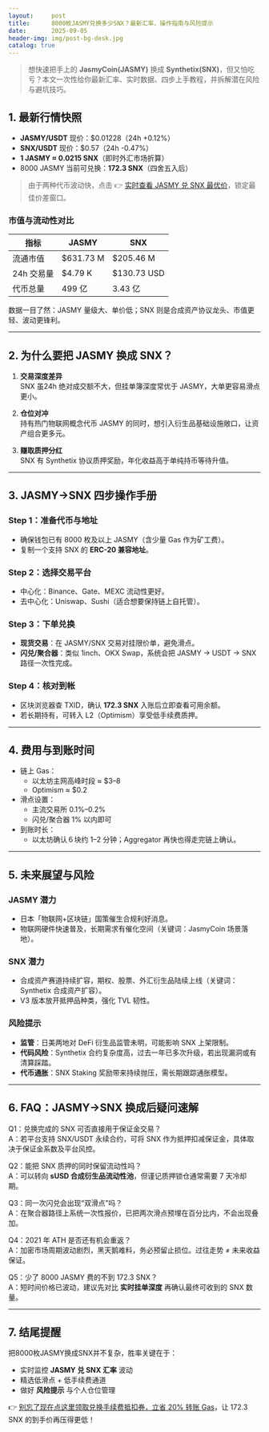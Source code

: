 ```yaml
---
layout:     post
title:      8000枚JASMY兑换多少SNX？最新汇率、操作指南与风险提示
date:       2025-09-05
header-img: img/post-bg-desk.jpg
catalog: true
---
```


> 想快速把手上的 **JasmyCoin(JASMY)** 换成 **Synthetix(SNX)**，但又怕吃亏？本文一次性给你最新汇率、实时数据、四步上手教程，并拆解潜在风险与避坑技巧。

## 1. 最新行情快照

- **JASMY/USDT** 现价：$0.01228（24h +0.12%）  
- **SNX/USDT** 现价：$0.57（24h -0.47%）  
- **1 JASMY ≈ 0.0215 SNX**（即时外汇市场折算）  
- 8000 JASMY 当前可兑换：**172.3 SNX**（四舍五入后）

> 由于两种代币波动快，点击 👉 [实时查看 JASMY 兑 SNX 最优价](https://okxdog.com/)，锁定最佳价差窗口。

### 市值与流动性对比

| 指标                  | JASMY          | SNX            |
|-----------------------|----------------|----------------|
| 流通市值               | $631.73 M      | $205.46 M      |
| 24h 交易量             | $4.79 K        | $130.73 USD    |
| 代币总量               | 499 亿         | 3.43 亿        |

数据一目了然：JASMY 量级大、单价低；SNX 则是合成资产协议龙头、市值更轻、波动更锋利。

---

## 2. 为什么要把 JASMY 换成 SNX？

1. **交易深度差异**  
   SNX 虽24h 绝对成交额不大，但挂单簿深度常优于 JASMY，大单更容易滑点更小。

2. **仓位对冲**  
   持有热门物联网概念代币 JASMY 的同时，想引入衍生品基础设施敞口，让资产组合更多元。

3. **赚取质押分红**  
   SNX 有 Synthetix 协议质押奖励，年化收益高于单纯持币等待升值。

---

## 3. JASMY→SNX 四步操作手册

### Step 1：准备代币与地址
- 确保钱包已有 8000 枚及以上 JASMY（含少量 Gas 作为矿工费）。
- 复制一个支持 SNX 的 **ERC-20 兼容地址**。

### Step 2：选择交易平台
- 中心化：Binance、Gate、MEXC 流动性更好。
- 去中心化：Uniswap、Sushi（适合想要保持链上自托管）。

### Step 3：下单兑换
- **现货交易**：在 JASMY/SNX 交易对挂限价单，避免滑点。
- **闪兑/聚合器**：类似 1inch、OKX Swap，系统会把 JASMY → USDT → SNX 路径一次性完成。

### Step 4：核对到帐
- 区块浏览器查 TXID，确认 **172.3 SNX** 入账后立即查看可用余额。
- 若长期持有，可转入 L2（Optimism）享受低手续费质押。

---

## 4. 费用与到账时间

- 链上 Gas：  
  - 以太坊主网高峰时段 ≈ $3–8  
  - Optimism ≈ $0.2  
- 滑点设置：  
  - 主流交易所 0.1%–0.2%  
  - 闪兑/聚合器 1% 以内即可  
- 到账时长：  
  - 以太坊确认６块约 1–2 分钟；Aggregator 再快也得走完链上确认。

---

## 5. 未来展望与风险

### JASMY 潜力
- 日本「物联网+区块链」国策催生合规利好消息。
- 物联网硬件快速普及，长期需求有催化空间（关键词：JasmyCoin 场景落地）。

### SNX 潜力
- 合成资产赛道持续扩容，期权、股票、外汇衍生品陆续上线（关键词：Synthetix 合成资产扩容）。
- V3 版本放开抵押品种类，强化 TVL 韧性。

### 风险提示
- **监管**：日美两地对 DeFi 衍生品监管未明，可能影响 SNX 上架限制。
- **代码风险**：Synthetix 合约复杂度高，过去一年已多次升级，若出现漏洞或有清算踩踏。
- **代币通胀**：SNX Staking 奖励带来持续抛压，需长期跟踪通胀模型。

---

## 6. FAQ：JASMY→SNX 换成后疑问速解

Q1：兑换完成的 SNX 可否直接用于保证金交易？  
A：若平台支持 SNX/USDT 永续合约，可将 SNX 作为抵押扣减保证金，具体取决于保证金系数及平台风控。

Q2：能把 SNX 质押的同时保留流动性吗？  
A：可以转向 **sUSD 合成衍生品流动性池**，但谨记质押锁仓通常需要 7 天冷却期。

Q3：同一次闪兑会出现“双滑点”吗？  
A：在聚合器路径上系统一次性报价，已把两次滑点预埋在百分比内，不会出现叠加。

Q4：2021 年 ATH 是否还有机会重返？  
A：加密市场周期波动剧烈，黑天鹅难料，务必预留止损位。过往走势 ≠ 未来收益保证。

Q5：少了 8000 JASMY 费的不到 172.3 SNX？  
A：短时间价格已波动，建议先对比 **实时挂单深度** 再确认最终可收到的 SNX 数量。

---

## 7. 结尾提醒

把8000枚JASMY换成SNX并不复杂，胜率关键在于：  
- 实时监控 **JASMY 兑 SNX 汇率** 波动  
- 精选低滑点 + 低手续费通道  
- 做好 **风险提示** 与个人仓位管理  

👉 [别忘了现在点这里领取兑换手续费抵扣券，立省 20% 转账 Gas](https://okxdog.com/)，让 172.3 SNX 的到手价再压得更低！